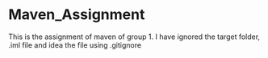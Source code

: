 # Maven_Assignment
This is the assignment of maven of group 1. I have ignored the target folder, .iml file and idea the file using .gitignore
